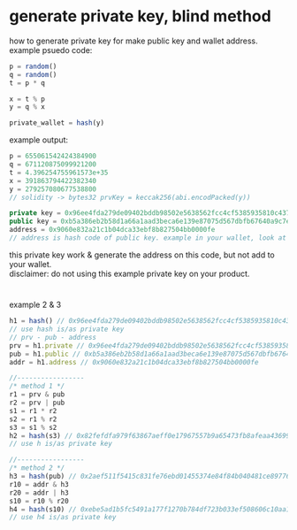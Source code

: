 # generate private key, blind method 
how to generate private key for make public key and wallet address.\
example psuedo code:
```js
p = random()
q = random()
t = p * q

x = t % p
y = q % x

private_wallet = hash(y)
```

example output:
```js
p = 655061542424384900
q = 671120875099921200
t = 4.396254755961573e+35
x = 391863794422382340
y = 279257080677538800
// solidity -> bytes32 prvKey = keccak256(abi.encodPacked(y))

private key = 0x96ee4fda279de09402bddb98502e5638562fcc4cf5385935810c437fc2ce3f8c
public key = 0xb5a386eb2b58d1a66a1aad3beca6e139e87075d567dbfb67640a9c7e6abafbd99c9013a7b06d3a84bf1bb6aef1f9bed9c19824873029d953928fa8202d9bb03c
address = 0x9060e832a21c1b04dca33ebf8b827504bb0000fe
// address is hash code of public key. example in your wallet, look at that
```

this private key work & generate the address on this code, but not add to your wallet.\
disclaimer: do not using this example private key on your product.

#

example 2 & 3
```js
h1 = hash() // 0x96ee4fda279de09402bddb98502e5638562fcc4cf5385935810c437fc2ce3f8c
// use hash is/as private key
// prv - pub - address
prv = h1.private // 0x96ee4fda279de09402bddb98502e5638562fcc4cf5385935810c437fc2ce3f8c
pub = h1.public // 0xb5a386eb2b58d1a66a1aad3beca6e139e87075d567dbfb67640a9c7e6abafbd99c9013a7b06d3a84bf1bb6aef1f9bed9c19824873029d953928fa8202d9bb03c
addr = h1.address // 0x9060e832a21c1b04dca33ebf8b827504bb0000fe

//-----------------
/* method 1 */
r1 = prv & pub
r2 = prv | pub
s1 = r1 * r2
s2 = r1 % r2
s3 = s1 % s2
h2 = hash(s3) // 0x82fefdfa979f63867aeff0e17967557b9a65473fb8afeaa43699c678592486aa
// use h is/as private key

//-----------------
/* method 2 */
h3 = hash(pub) // 0x2aef511f5415c831fe76ebd01455374e84f84b040481ce8977697cf4e93a1ec8
r10 = addr & h3
r20 = addr | h3
s10 = r10 % r20
h4 = hash(s10) // 0xebe5ad1b5fc5491a177f1270b784df723b033ef508606c10aa1528d31376be05
// use h4 is/as private key
```
